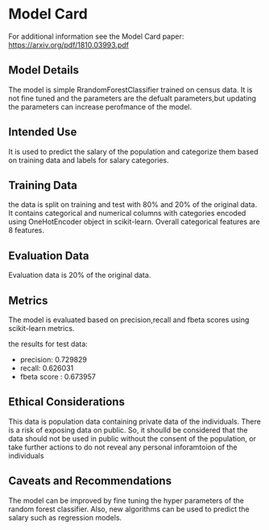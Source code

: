 # Model Card

For additional information see the Model Card paper: https://arxiv.org/pdf/1810.03993.pdf

## Model Details
The model is simple RrandomForestClassifier trained on census data. It is not fine tuned and the parameters are the defualt parameters,but 
updating the parameters can increase  perofmance of the model. 

## Intended Use
It is used to predict the salary of the population and categorize them based 
on training data and labels for salary categories. 
## Training Data
the data is split on training and test with 80% and 20% of the original data. It contains categorical and numerical columns 
with categories encoded using OneHotEncoder object in scikit-learn. Overall categorical features  are 8 features. 

## Evaluation Data
Evaluation data is 20% of the original data. 

## Metrics
The model is evaluated based on precision,recall and fbeta scores using scikit-learn metrics. 

the results for test data:

- precision: 0.729829
- recall: 0.626031
- fbeta score : 0.673957

## Ethical Considerations
This data is population data containing private data of the individuals. There is a risk of exposing data 
on public. So, it shoulld be considered that the data should not be used in public without the consent of the 
population, or take further actions to do not reveal any personal inforamtoion of the individuals

## Caveats and Recommendations
The model can be improved by fine tuning the hyper parameters of the random forest classifier. Also,
new algorithms can be used to predict the salary such as regression models. 